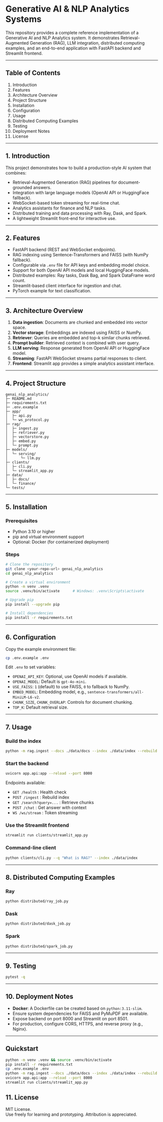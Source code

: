 
# Generative AI & NLP Analytics Systems

This repository provides a complete reference implementation of a Generative AI and NLP Analytics system. 
It demonstrates Retrieval-Augmented Generation (RAG), LLM integration, distributed computing examples, 
and an end-to-end application with FastAPI backend and Streamlit frontend.

---

## Table of Contents

1. Introduction  
2. Features  
3. Architecture Overview  
4. Project Structure  
5. Installation  
6. Configuration  
7. Usage  
8. Distributed Computing Examples  
9. Testing  
10. Deployment Notes  
11. License  

---

## 1. Introduction

This project demonstrates how to build a production-style AI system that combines:

- Retrieval-Augmented Generation (RAG) pipelines for document-grounded answers.
- Integration with large language models (OpenAI API or HuggingFace fallback).
- WebSocket-based token streaming for real-time chat.
- Analytics assistants for finance and NLP tasks.
- Distributed training and data processing with Ray, Dask, and Spark.
- A lightweight Streamlit front-end for interactive use.

---

## 2. Features

- FastAPI backend (REST and WebSocket endpoints).
- RAG indexing using Sentence-Transformers and FAISS (with NumPy fallback).
- Configurable via `.env` file for API keys and embedding model choice.
- Support for both OpenAI API models and local HuggingFace models.
- Distributed examples: Ray tasks, Dask Bag, and Spark DataFrame word count.
- Streamlit-based client interface for ingestion and chat.
- PyTorch example for text classification.

---

## 3. Architecture Overview

1. **Data ingestion**: Documents are chunked and embedded into vector space.  
2. **Vector storage**: Embeddings are indexed using FAISS or NumPy.  
3. **Retriever**: Queries are embedded and top-k similar chunks retrieved.  
4. **Prompt builder**: Retrieved context is combined with user query.  
5. **LLM serving**: Response generated from OpenAI API or HuggingFace model.  
6. **Streaming**: FastAPI WebSocket streams partial responses to client.  
7. **Frontend**: Streamlit app provides a simple analytics assistant interface.

---

## 4. Project Structure

```
genai_nlp_analytics/
├─ README.md
├─ requirements.txt
├─ .env.example
├─ app/
│  ├─ api.py
│  └─ ws_protocol.py
├─ rag/
│  ├─ ingest.py
│  ├─ retriever.py
│  ├─ vectorstore.py
│  ├─ embed.py
│  └─ prompt.py
├─ models/
│  └─ serving/
│      └─ llm.py
├─ clients/
│  ├─ cli.py
│  └─ streamlit_app.py
├─ data/
│  ├─ docs/
│  └─ finance/
└─ tests/
```

---

## 5. Installation

### Prerequisites
- Python 3.10 or higher
- pip and virtual environment support
- Optional: Docker (for containerized deployment)

### Steps

```bash
# Clone the repository
git clone <your-repo-url> genai_nlp_analytics
cd genai_nlp_analytics

# Create a virtual environment
python -m venv .venv
source .venv/bin/activate      # Windows: .venv\Scripts\activate

# Upgrade pip
pip install --upgrade pip

# Install dependencies
pip install -r requirements.txt
```

---

## 6. Configuration

Copy the example environment file:

```bash
cp .env.example .env
```

Edit `.env` to set variables:

- `OPENAI_API_KEY`: Optional, use OpenAI models if available.
- `OPENAI_MODEL`: Default is `gpt-4o-mini`.
- `USE_FAISS`: `1` (default) to use FAISS, `0` to fallback to NumPy.
- `EMBED_MODEL`: Embedding model, e.g., `sentence-transformers/all-MiniLM-L6-v2`.
- `CHUNK_SIZE`, `CHUNK_OVERLAP`: Controls for document chunking.
- `TOP_K`: Default retrieval size.

---

## 7. Usage

### Build the index
```bash
python -m rag.ingest --docs ./data/docs --index ./data/index --rebuild
```

### Start the backend
```bash
uvicorn app.api:app --reload --port 8000
```

Endpoints available:
- `GET /health` : Health check
- `POST /ingest` : Rebuild index
- `GET /search?query=...` : Retrieve chunks
- `POST /chat` : Get answer with context
- `WS /ws/stream` : Token streaming

### Use the Streamlit frontend
```bash
streamlit run clients/streamlit_app.py
```

### Command-line client
```bash
python clients/cli.py --q "What is RAG?" --index ./data/index
```

---

## 8. Distributed Computing Examples

### Ray
```bash
python distributed/ray_job.py
```

### Dask
```bash
python distributed/dask_job.py
```

### Spark
```bash
python distributed/spark_job.py
```

---

## 9. Testing

```bash
pytest -q
```

---

## 10. Deployment Notes

- **Docker**: A Dockerfile can be created based on `python:3.11-slim`.  
- Ensure system dependencies for FAISS and PyMuPDF are available.  
- Expose backend on port 8000 and Streamlit on port 8501.  
- For production, configure CORS, HTTPS, and reverse proxy (e.g., Nginx).  

---


## Quickstart
```bash
python -m venv .venv && source .venv/bin/activate
pip install -r requirements.txt
cp .env.example .env
python -m rag.ingest --docs ./data/docs --index ./data/index --rebuild
uvicorn app.api:app --reload --port 8000
streamlit run clients/streamlit_app.py
```


## 11. License

MIT License.  
Use freely for learning and prototyping. Attribution is appreciated.

